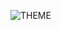 ![THEME](https://www.canva.com/design/DAGeuqSdSiU/Wbp-nS1UiuQySOc0PKjFfA/watch?utm_content=DAGeuqSdSiU&utm_campaign=share_your_design&utm_medium=link2&utm_source=shareyourdesignpanel)
